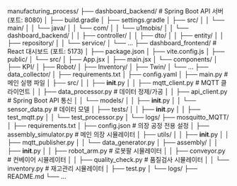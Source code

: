 manufacturing_process/
├── dashboard_backend/      # Spring Boot API 서버 (포트: 8080)
│   ├── build.gradle
│   ├── settings.gradle
│   ├── src/
│   │   └── main/
│   │       └── java/
│   │           └── com/
│   │               └── u1mobis/
│   │                   └── dashboard_backend/
│   │                       ├── controller/
│   │                       ├── dto/
│   │                       ├── entity/
│   │                       ├── repository/
│   │                       └── service/
│   └── ...
├── dashboard_frontend/     # React 대시보드 (포트: 5173)
│   ├── package.json
│   ├── vite.config.js
│   ├── public/
│   └── src/
│       ├── App.jsx
│       ├── main.jsx
│       └── components/
│           ├── KPI/
│           ├── Robot/
│           ├── Inventory/
│           ├── Twin/
│           └── ...
├── data_collector/
│   ├── requirements.txt
│   ├── config.yaml
│   ├── main.py                 # 메인 실행 파일
│   ├── src/
│   │   ├── __init__.py
│   │   ├── mqtt_client.py      # MQTT 클라이언트
│   │   ├── data_processor.py   # 데이터 정제/가공
│   │   ├── api_client.py       # Spring Boot API 통신
│   │   └── models/
│   │       ├── __init__.py
│   │       └── sensor_data.py  # 데이터 모델
│   ├── tests/
│   │   ├── __init__.py
│   │   ├── test_mqtt.py
│   │   └── test_processor.py
│   └── logs/
├── mosquitto_MQTT/
│   ├── requirements.txt
│   ├── config.json          # 의장 공정 전용 설정
│   ├── assembly_simulator.py # 메인 의장 시뮬레이터
│   ├── utils/
│   │   ├── __init__.py
│   │   ├── mqtt_publisher.py
│   │   └── data_generator.py
│   ├── assembly/
│   │   ├── __init__.py
│   │   ├── robot_arm.py      # 로봇팔 시뮬레이터
│   │   ├── conveyor.py       # 컨베이어 시뮬레이터
│   │   ├── quality_check.py  # 품질검사 시뮬레이터
│   │   └── inventory.py      # 재고관리 시뮬레이터
│   ├── test.py
│   └── logs/
├── README.md
└── ...